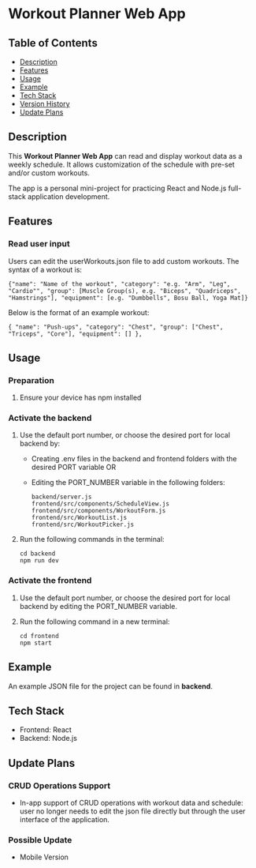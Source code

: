 # Workout Planner Web App

## Table of Contents
- [Description](#description)
- [Features](#features)
- [Usage](#usage)
- [Example](#example)
- [Tech Stack](#tech-stack)
- [Version History](#version-history)
- [Update Plans](#update-plans)

## Description
This **Workout Planner Web App** can read and display workout data as a weekly schedule. It allows customization of the schedule with pre-set and/or custom workouts.

The app is a personal mini-project for practicing React and Node.js full-stack application development.

## Features
### Read user input
Users can edit the userWorkouts.json file to add custom workouts.
The syntax of a workout is:
```
{"name": "Name of the workout", "category": "e.g. "Arm", "Leg", "Cardio"", "group": [Muscle Group(s), e.g. "Biceps", "Quadriceps", "Hamstrings"], "equipment": [e.g. "Dumbbells", Bosu Ball, Yoga Mat]}
```
Below is the format of an example workout:
```
{ "name": "Push-ups", "category": "Chest", "group": ["Chest", "Triceps", "Core"], "equipment": [] },
```

## Usage
### Preparation
1. Ensure your device has npm installed

### Activate the backend
1. Use the default port number, or choose the desired port for local backend by:
    - Creating .env files in the backend and frontend folders with the desired PORT variable OR
    - Editing the PORT_NUMBER variable in the following folders:

        ```
        backend/server.js
        frontend/src/components/ScheduleView.js
        frontend/src/components/WorkoutForm.js
        frontend/src/WorkoutList.js
        frontend/src/WorkoutPicker.js
        ```
2. Run the following commands in the terminal:

    ```
    cd backend
    npm run dev
    ```
### Activate the frontend
1. Use the default port number, or choose the desired port for local backend by editing the PORT_NUMBER variable.
2. Run the following command in a new terminal:

    ```
    cd frontend
    npm start
    ```

## Example
An example JSON file for the project can be found in **backend**.

## Tech Stack
- Frontend: React
- Backend: Node.js

## Update Plans
### CRUD Operations Support
- In-app support of CRUD operations with workout data and schedule: user no longer needs to edit the json file directly but through the user interface of the application.
### Possible Update
- Mobile Version